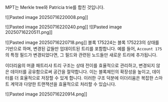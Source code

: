 
MPT는 Merkle tree와 Patricia trie를 합친 것입니다.

![[Pasted image 20250716220008.png]]

![[Pasted image 20250716220240.png]]
![[Pasted image 20250716220511.png]]

![[Pasted image 20250716220718.png]]
블록 175224는 블록 175223의 상태를 기반으로 하며, 변경된 값들만 업데이트된 트리를 포함합니다. 예를 들어, `Account 175`의 특정 필드가 변경되었다면, 그 필드와 관련된 노드들만 새로운 트리에 추가됩니다.

이더리움의 머클 패트리샤 트리 구조는 상태 전이를 효율적으로 관리하고, 변경되지 않은 데이터를 공유함으로써 공간을 절약합니다. 이는 블록체인의 확장성을 높이고, 데이터를 더 효율적으로 저장할 수 있게 합니다. 이러한 구조 덕분에 이더리움은 복잡한 스마트 계약과 다양한 트랜잭션을 효율적으로 처리할 수 있습니다.

![[Pasted image 20250716220914.png]]